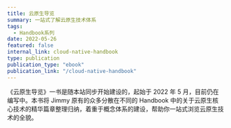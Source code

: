 ```yaml
---
title: 云原生导览
summary: 一站式了解云原生技术体系
tags:
  - Handbook系列
date: 2022-05-26
featured: false
internal_link: cloud-native-handbook
type: publication
publication_type: "ebook"
publication_link: "/cloud-native-handbook"
---
```


《云原生导览》一书是随本站同步开始建设的，起始于 2022 年 5 月，目前仍在编写中。本书将 Jimmy 原有的众多分散在不同的 Handbook 中的关于云原生核心技术的精华篇章整理归纳，着重于概念体系的建设，帮助你一站式浏览云原生技术的全貌。

